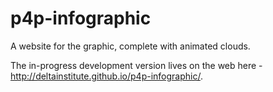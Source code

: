 # p4p-infographic
A website for the graphic, complete with animated clouds. 

The in-progress development version lives on the web here - http://deltainstitute.github.io/p4p-infographic/. 
